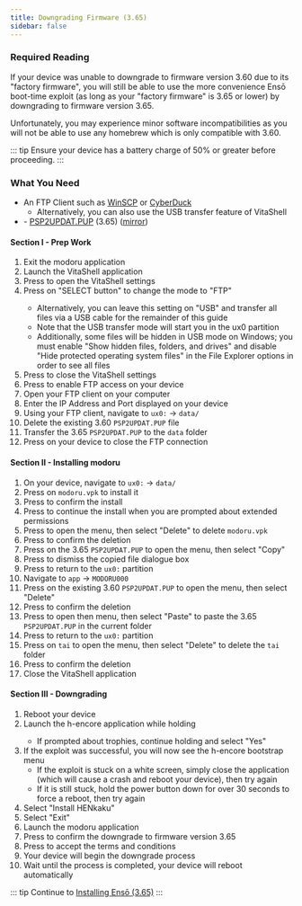 ```yaml
---
title: Downgrading Firmware (3.65)
sidebar: false
---
```


### Required Reading

If your device was unable to downgrade to firmware version 3.60 due to its "factory firmware", you will still be able to use the more convenience Ensō boot-time exploit (as long as your "factory firmware" is 3.65 or lower) by downgrading to firmware version 3.65.

Unfortunately, you may experience minor software incompatibilities as you will not be able to use any homebrew which is only compatible with 3.60.

::: tip
Ensure your device has a battery charge of 50% or greater before proceeding.
:::

### What You Need

* An FTP Client such as [WinSCP](https://winscp.net/) or [CyberDuck](https://cyberduck.io/)
  + Alternatively, you can also use the USB transfer feature of VitaShell
* <i class="fa fa-magnet" aria-hidden="true" title="This is a magnet link. Use a torrent client to download the file."></i> - [PSP2UPDAT.PUP](magnet:?xt=urn:btih:5f2437f2141408c925ffc5d81ff76e94e1a4c493&dn=PSP2UPDAT.PUP&tr=udp%3A%2F%2Ftracker.coppersurfer.tk%3A6969%2Fannounce&tr=udp%3A%2F%2Ftracker.internetwarriors.net%3A1337%2Fannounce&tr=udp%3A%2F%2Ftracker.opentrackr.org%3A1337%2Fannounce&tr=udp%3A%2F%2F9.rarbg.to%3A2710%2Fannounce&tr=udp%3A%2F%2Fexodus.desync.com%3A6969%2Fannounce&tr=http%3A%2F%2Ftracker3.itzmx.com%3A6961%2Fannounce&tr=udp%3A%2F%2Fexplodie.org%3A6969%2Fannounce&tr=udp%3A%2F%2Ftracker.tiny-vps.com%3A6969%2Fannounce&tr=udp%3A%2F%2Fthetracker.org%3A80%2Fannounce&tr=udp%3A%2F%2Fipv4.tracker.harry.lu%3A80%2Fannounce&tr=udp%3A%2F%2Fdenis.stalker.upeer.me%3A6969%2Fannounce&tr=udp%3A%2F%2Ftracker1.itzmx.com%3A8080%2Fannounce&tr=udp%3A%2F%2Ftracker.torrent.eu.org%3A451%2Fannounce&tr=udp%3A%2F%2Ftracker.cyberia.is%3A6969%2Fannounce&tr=udp%3A%2F%2Fopen.stealth.si%3A80%2Fannounce&tr=udp%3A%2F%2Fopen.demonii.si%3A1337%2Fannounce&tr=udp%3A%2F%2Fbt.xxx-tracker.com%3A2710%2Fannounce&tr=http%3A%2F%2Ftracker4.itzmx.com%3A2710%2Fannounce&tr=udp%3A%2F%2Ftracker1.wasabii.com.tw%3A6969%2Fannounce&tr=udp%3A%2F%2Ftracker.port443.xyz%3A6969%2Fannounce) (3.65) ([mirror](https://web.archive.org/web/20180630222648id_/http://dus01.psp2.update.playstation.net/update/psp2/image/2017_0317/rel_0a0f2a9ae58968ac5d1d2127049c3cba/PSP2UPDAT.PUP))

#### Section I - Prep Work

1. Exit the modoru application
1. Launch the VitaShell application
1. Press <Btn btn="START" /> to open the VitaShell settings
1. Press <Btn btn="confirm" /> on "SELECT button" to change the mode to "FTP"
    + Alternatively, you can leave this setting on "USB" and transfer all files via a USB cable for the remainder of this guide
    + Note that the USB transfer mode will start you in the ux0 partition
    + Additionally, some files will be hidden in USB mode on Windows; you must enable "Show hidden files, folders, and drives" and disable "Hide protected operating system files" in the File Explorer options in order to see all files
1. Press <Btn btn="cancel" /> to close the VitaShell settings
1. Press <Btn btn="SELECT" /> to enable FTP access on your device
1. Open your FTP client on your computer
1. Enter the IP Address and Port displayed on your device
1. Using your FTP client, navigate to `ux0:` -> `data/`
1. Delete the existing 3.60 `PSP2UPDAT.PUP` file
1. Transfer the 3.65 `PSP2UPDAT.PUP` to the `data` folder
1. Press <Btn btn="cancel" /> on your device to close the FTP connection

#### Section II - Installing modoru

1. On your device, navigate to `ux0:` -> `data/`
1. Press <Btn btn="confirm" /> on `modoru.vpk` to install it
1. Press <Btn btn="confirm" /> to confirm the install
1. Press <Btn btn="confirm" /> to continue the install when you are prompted about extended permissions
1. Press <Btn btn="triangle" /> to open the menu, then select "Delete" to delete `modoru.vpk`
1. Press <Btn btn="confirm" /> to confirm the deletion
1. Press <Btn btn="triangle" /> on the 3.65 `PSP2UPDAT.PUP` to open the menu, then select "Copy"
1. Press <Btn btn="confirm" /> to dismiss the copied file dialogue box
1. Press <Btn btn="cancel" /> to return to the `ux0:` partition
1. Navigate to `app` -> `MODORU000`
1. Press <Btn btn="triangle" /> on the existing 3.60 `PSP2UPDAT.PUP` to open the menu, then select "Delete"
1. Press <Btn btn="confirm" /> to confirm the deletion
1. Press <Btn btn="triangle" /> to open then menu, then select "Paste" to paste the 3.65 `PSP2UPDAT.PUP` in the current folder
1. Press <Btn btn="cancel" /> to return to the `ux0:` partition
1. Press <Btn btn="triangle" /> on `tai` to open the menu, then select "Delete" to delete the `tai` folder
1. Press <Btn btn="confirm" /> to confirm the deletion
1. Close the VitaShell application

#### Section III - Downgrading

1. Reboot your device
1. Launch the h-encore application while holding <Btn btn="r" />
    + If prompted about trophies, continue holding <Btn btn="r" /> and select "Yes"
1. If the exploit was successful, you will now see the h-encore bootstrap menu
    + If the exploit is stuck on a white screen, simply close the application (which will cause a crash and reboot your device), then try again
    + If it is still stuck, hold the power button down for over 30 seconds to force a reboot, then try again
1. Select "Install HENkaku"
1. Select "Exit"
1. Launch the modoru application
1. Press <Btn btn="confirm" /> to confirm the downgrade to firmware version 3.65
1. Press <Btn btn="confirm" /> to accept the terms and conditions
1. Your device will begin the downgrade process
1. Wait until the process is completed, your device will reboot automatically

::: tip
Continue to [Installing Ensō (3.65)](installing-enso-(3.65))
:::
